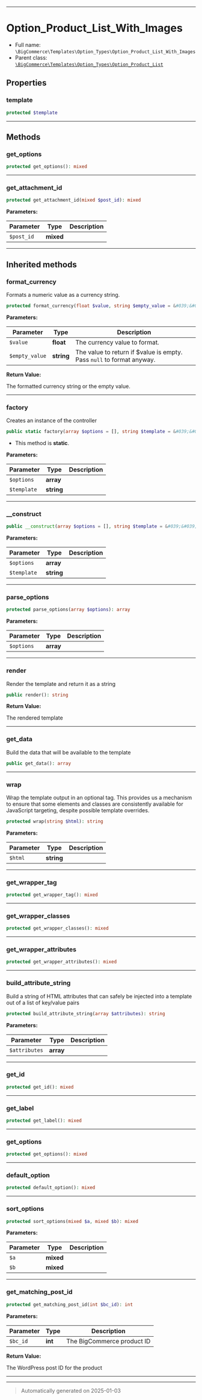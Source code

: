 ***

# Option_Product_List_With_Images





* Full name: `\BigCommerce\Templates\Option_Types\Option_Product_List_With_Images`
* Parent class: [`\BigCommerce\Templates\Option_Types\Option_Product_List`](./classes/BigCommerce/Templates/Option_Types/Option_Product_List.md)



## Properties


### template



```php
protected $template
```







***

## Methods


### get_options



```php
protected get_options(): mixed
```












***

### get_attachment_id



```php
protected get_attachment_id(mixed $post_id): mixed
```








**Parameters:**

| Parameter | Type | Description |
|-----------|------|-------------|
| `$post_id` | **mixed** |  |





***


## Inherited methods


### format_currency

Formats a numeric value as a currency string.

```php
protected format_currency(float $value, string $empty_value = &#039;&#039;): string
```








**Parameters:**

| Parameter | Type | Description |
|-----------|------|-------------|
| `$value` | **float** | The currency value to format. |
| `$empty_value` | **string** | The value to return if $value is empty. Pass `null` to format anyway. |


**Return Value:**

The formatted currency string or the empty value.




***

### factory

Creates an instance of the controller

```php
public static factory(array $options = [], string $template = &#039;&#039;): static
```



* This method is **static**.




**Parameters:**

| Parameter | Type | Description |
|-----------|------|-------------|
| `$options` | **array** |  |
| `$template` | **string** |  |





***

### __construct



```php
public __construct(array $options = [], string $template = &#039;&#039;): mixed
```








**Parameters:**

| Parameter | Type | Description |
|-----------|------|-------------|
| `$options` | **array** |  |
| `$template` | **string** |  |





***

### parse_options



```php
protected parse_options(array $options): array
```








**Parameters:**

| Parameter | Type | Description |
|-----------|------|-------------|
| `$options` | **array** |  |





***

### render

Render the template and return it as a string

```php
public render(): string
```









**Return Value:**

The rendered template




***

### get_data

Build the data that will be available to the template

```php
public get_data(): array
```












***

### wrap

Wrap the template output in an optional tag. This provides us a mechanism
to ensure that some elements and classes are consistently available
for JavaScript targeting, despite possible template overrides.

```php
protected wrap(string $html): string
```








**Parameters:**

| Parameter | Type | Description |
|-----------|------|-------------|
| `$html` | **string** |  |





***

### get_wrapper_tag



```php
protected get_wrapper_tag(): mixed
```












***

### get_wrapper_classes



```php
protected get_wrapper_classes(): mixed
```












***

### get_wrapper_attributes



```php
protected get_wrapper_attributes(): mixed
```












***

### build_attribute_string

Build a string of HTML attributes that can safely be
injected into a template out of a list of key/value pairs

```php
protected build_attribute_string(array $attributes): string
```








**Parameters:**

| Parameter | Type | Description |
|-----------|------|-------------|
| `$attributes` | **array** |  |





***

### get_id



```php
protected get_id(): mixed
```












***

### get_label



```php
protected get_label(): mixed
```












***

### get_options



```php
protected get_options(): mixed
```












***

### default_option



```php
protected default_option(): mixed
```












***

### sort_options



```php
protected sort_options(mixed $a, mixed $b): mixed
```








**Parameters:**

| Parameter | Type | Description |
|-----------|------|-------------|
| `$a` | **mixed** |  |
| `$b` | **mixed** |  |





***

### get_matching_post_id



```php
protected get_matching_post_id(int $bc_id): int
```








**Parameters:**

| Parameter | Type | Description |
|-----------|------|-------------|
| `$bc_id` | **int** | The BigCommerce product ID |


**Return Value:**

The WordPress post ID for the product




***


***
> Automatically generated on 2025-01-03
